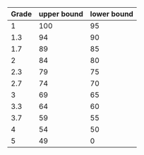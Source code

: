 | Grade | upper bound | lower bound |
| ----- | ----------- | ----------- |
| 1     | 100         | 95          |
| 1.3   | 94          | 90          |
| 1.7   | 89          | 85          |
| 2     | 84          | 80          |
| 2.3   | 79          | 75          |
| 2.7   | 74          | 70          |
| 3     | 69          | 65          |
| 3.3   | 64          | 60          |
| 3.7   | 59          | 55          |
| 4     | 54          | 50          |
| 5     | 49          | 0           |